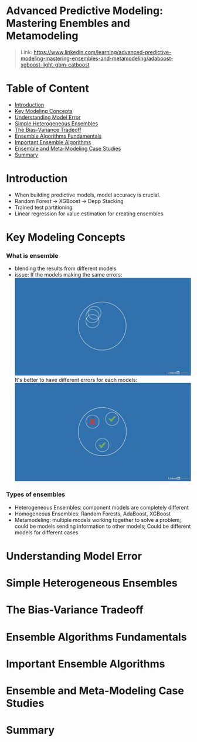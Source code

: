 # Advanced Predictive Modeling: Mastering Enembles and Metamodeling
> Link: https://www.linkedin.com/learning/advanced-predictive-modeling-mastering-ensembles-and-metamodeling/adaboost-xgboost-light-gbm-catboost

# Table of Content
  - [Introduction](#introduction)
  - [Key Modeling Concepts](#key-modeling-concepts)
  - [Understanding Model Error](#understanding-model-error)
  - [Simple Heterogeneous Ensembles](#simple-heterogeneous-ensembles)
  - [The Bias-Variance Tradeoff](#the-bias-variance-tradeoff)
  - [Ensemble Algorithms Fundamentals](#ensemble-algorithms-fundamentals)
  - [Important Ensemble Algorithms](#important-ensemble-algorithms)
  - [Ensemble and Meta-Modeling Case Studies](#ensemble-and-meta-modeling-case-studies)
  - [Summary](#summary)
# Introduction
  - When building predictive models, model accuracy is crucial. 
  - Random Forest -> XGBoost -> Depp Stacking
  - Trained test partitioning
  - Linear regression for value estimation for creating ensembles
# Key Modeling Concepts
  ### What is ensemble
  - blending the results from different models
  - issue:
    If the models making the same errors:
    ![](advanced_predictive_modeling_section1_01.JPG)
  It's better to have different errors for each models:
    ![](advanced_predictive_modeling_section1_02.JPG)
  ### Types of ensembles
  - Heterogeneous Ensembles: component models are completely different
  - Homogeneous Ensembles: Random Forests, AdaBoost, XGBoost
  - Metamodeling: multiple models working together to solve a problem; could be models sending information to other models; Could be different models for different cases

# Understanding Model Error


# Simple Heterogeneous Ensembles

# The Bias-Variance Tradeoff

# Ensemble Algorithms Fundamentals

# Important Ensemble Algorithms

# Ensemble and Meta-Modeling Case Studies

# Summary